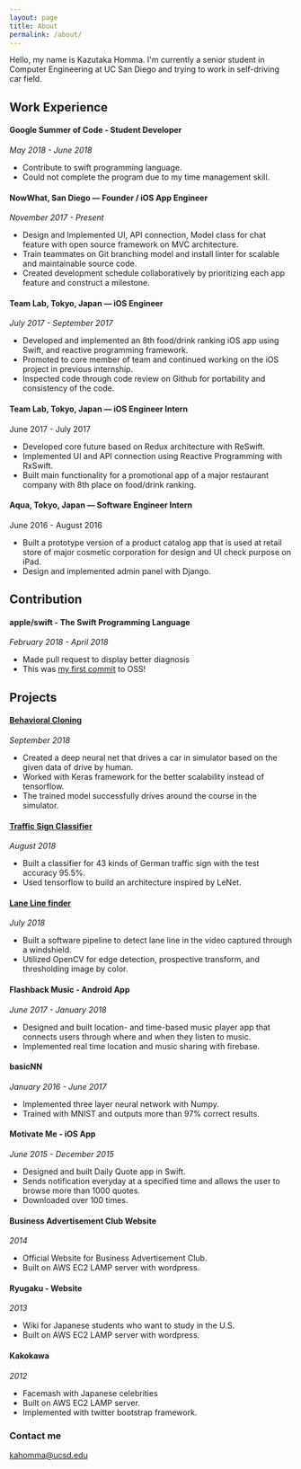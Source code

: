 ```yaml
---
layout: page
title: About
permalink: /about/
---
```


Hello, my name is Kazutaka Homma.
I'm currently a senior student in Computer Engineering at UC San Diego and trying to work in self-driving car field.

## Work Experience

#### Google Summer of Code - Student Developer
*May 2018 - June 2018*
- Contribute to swift programming language.
- Could not complete the program due to my time management skill. 

#### NowWhat, San Diego — Founder /  iOS App Engineer
*November 2017 - Present*
- Design and Implemented UI, API connection, Model class for  chat feature with open source framework on MVC architecture.
- Train teammates on Git branching model and install linter for scalable and maintainable source code.
- Created development schedule collaboratively by prioritizing each app feature and construct a milestone.

#### Team Lab, Tokyo, Japan — iOS Engineer
*July 2017 - September 2017*
- Developed and implemented an 8th food/drink ranking iOS app using Swift, and reactive programming framework.
- Promoted to core member of team and continued working on the iOS project in previous internship.
- Inspected code through code review on Github for portability and consistency of the code.

#### Team Lab, Tokyo, Japan — iOS Engineer Intern
June 2017 - July 2017
- Developed core future based on Redux architecture with ReSwift.
- Implemented UI and API connection using Reactive Programming with RxSwift.
- Built  main functionality for a promotional app of a major restaurant company with 8th place on food/drink ranking.

#### Aqua, Tokyo, Japan — Software Engineer Intern
June 2016 - August 2016
- Built a prototype version of a product catalog app that is used at retail store of major cosmetic corporation for design and UI check purpose on iPad.
- Design and implemented admin panel with Django.

## Contribution

#### apple/swift - The Swift Programming Language
*February 2018 - April 2018*
- Made pull request to display better diagnosis
- This was [my first commit](https://github.com/apple/swift/pull/15010) to OSS!

## Projects

#### [Behavioral Cloning](https://github.com/Kazutaka333/behavioral_cloning)
*September 2018*
- Created a deep neural net that drives a car in simulator based on the given data of drive by human.
- Worked with Keras framework for the better scalability instead of tensorflow.
- The trained model successfully drives around the course in the simulator.

#### [Traffic Sign Classifier](https://github.com/Kazutaka333/traffic_sign_classifier)
*August 2018*
- Built a classifier for 43 kinds of German traffic sign with the test accuracy 95.5%.
- Used tensorflow to build an architecture inspired by LeNet.

#### [Lane Line finder](https://github.com/Kazutaka333/AdvancedLaneLineFinder)
*July 2018*
- Built a software pipeline to detect lane line in the video captured through a windshield.
- Utilized OpenCV for edge detection, prospective transform, and thresholding image by color.

#### Flashback Music - Android App
*June 2017 - January 2018*
- Designed and built location- and time-based music player app that connects users through where and when they listen to music.
- Implemented real time location and music sharing with firebase. 

#### basicNN
*January 2016 - June 2017*
- Implemented three layer neural network with Numpy.
- Trained with MNIST and outputs more than 97% correct results.

#### Motivate Me - iOS App
*June 2015 - December 2015*
- Designed and built Daily Quote app in Swift.
- Sends notification everyday at a specified time and allows the user to browse more than 1000 quotes. 
- Downloaded over 100 times.

#### Business Advertisement Club Website
*2014*
- Official Website for Business Advertisement Club.
- Built on AWS EC2 LAMP server with wordpress.

#### Ryugaku - Website
*2013*
- Wiki for Japanese students who want to study in the U.S.
- Built on AWS EC2 LAMP server with wordpress.

#### Kakokawa
*2012*
- Facemash with Japanese celebrities
- Built on AWS EC2 LAMP server.
- Implemented with twitter bootstrap framework.


### Contact me

[kahomma@ucsd.edu](mailto:kahomma@ucsd.edu)
